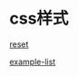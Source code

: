 # css样式
<a href="https://common-web.github.io/css/reset.css" target="_blank">reset</a>

<a href="https://common-web.github.io/css/example-list.css" target="_blank">example-list</a>
